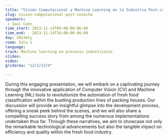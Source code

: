 ```yaml
---
title: "Visión Computacional y Machine Learning en la Industria Post-cosecha"
slug: vision-computacional-post-cosecha
speakers:
 - Saul Cuen
time_start: 2023-11-14T09:00:00-06:00
time_end:   2023-11-14T10:00:00-06:00
day: 2023mty
room: Sala 1 
language: 
track: Machine learning en procesos industriales
slides: 
video: 
gridarea: "12/3/13/4"

---
```


During this engaging presentation, we will embark on a captivating journey through the innovative application of Computer Vision (CV) and Machine Learning (ML) tools to revolutionize the automation of fresh food classification within the bustling production lines of packing houses. Our discussion will provide an insightful glimpse into the development process, offering a sneak peek behind the scenes, and we will also share a compelling success story from among the numerous implementations undertaken thus far. Through these narratives, we aim to showcase not only the remarkable technological advancements but also the tangible impact on efficiency and quality within the fresh food industry.


